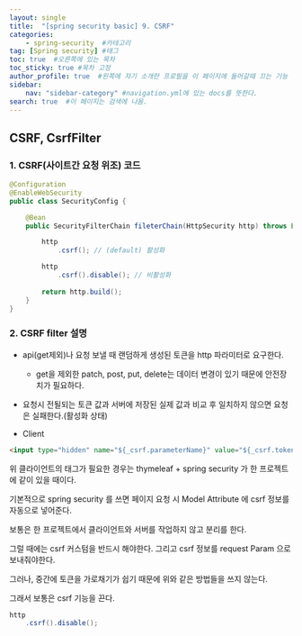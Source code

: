 ```yaml
---
layout: single
title:  "[spring security basic] 9. CSRF"
categories: 
    - spring-security  #카테고리
tag: [Spring security] #태그
toc: true  #오른쪽에 있는 목차
toc_sticky: true #목차 고정
author_profile: true  #왼쪽에 자기 소개란 프로필을 이 페이지에 들어갈때 끄는 기능
sidebar:
    nav: "sidebar-category" #navigation.yml에 있는 docs를 뜻한다.
search: true  #이 페이지는 검색에 나옴.
---
```


## CSRF, CsrfFilter

### 1. CSRF(사이트간 요청 위조) 코드

```java
@Configuration
@EnableWebSecurity
public class SecurityConfig {

    @Bean
    public SecurityFilterChain fileterChain(HttpSecurity http) throws Exception {

        http
            .csrf(); // (default) 활성화 

        http
            .csrf().disable(); // 비활성화
        
        return http.build();
    }
}

```

### 2. CSRF filter 설명

- api(get제외)나 요청 보낼 때 랜덤하게 생성된 토큰을 http 파라미터로 요구한다.
  - get을 제외한 patch, post, put, delete는 데이터 변경이 있기 때문에 안전장치가 필요하다.
- 요청시 전될되는 토큰 값과 서버에 저장된 실제 값과 비교 후 일치하지 않으면 요청은 실패한다.(활성화 상태)

- Client
```html
<input type="hidden" name="${_csrf.parameterName}" value="${_csrf.token}" />
```
위 클라이언트의 태그가 필요한 경우는 thymeleaf + spring security 가 한 프로젝트에 같이 있을 때이다.

기본적으로 spring security 를 쓰면 페이지 요청 시 Model Attribute 에 csrf 정보를 자동으로 넣어준다.

보통은 한 프로젝트에서 클라이언트와 서버를 작업하지 않고 분리를 한다.

그럴 때에는 csrf 커스텀을 반드시 해야한다. 그리고 csrf 정보를 request Param 으로 보내줘야한다.

그러나, 중간에 토큰을 가로채기가 쉽기 때문에 위와 같은 방법들을 쓰지 않는다. 

그래서 보통은 csrf 기능을 끈다.

```java
http
    .csrf().disable();
```
